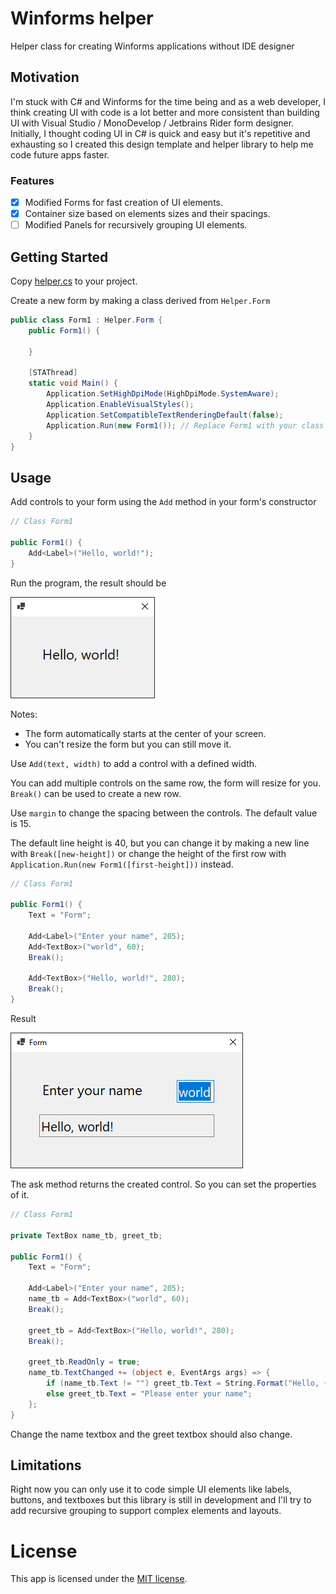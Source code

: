 # Winforms helper

Helper class for creating Winforms applications without IDE designer

## Motivation

I'm stuck with C# and Winforms for the time being and as a web developer, I think creating UI with code is a lot better and more consistent than building UI with Visual Studio / MonoDevelop / Jetbrains Rider form designer.
Initially, I thought coding UI in C# is quick and easy but it's repetitive and exhausting so I created this design template and helper library to help me code future apps faster.

### Features

 - [x] Modified Forms for fast creation of UI elements.
 - [x] Container size based on elements sizes and their spacings.
 - [ ] Modified Panels for recursively grouping UI elements.

## Getting Started

Copy [helper.cs](helper.cs) to your project.

Create a new form by making a class derived from `Helper.Form`

```cs
public class Form1 : Helper.Form {
    public Form1() {

    }

    [STAThread]
    static void Main() {
        Application.SetHighDpiMode(HighDpiMode.SystemAware);
        Application.EnableVisualStyles();
        Application.SetCompatibleTextRenderingDefault(false);
        Application.Run(new Form1()); // Replace Form1 with your class name
    }
}
```

## Usage

Add controls to your form using the `Add` method in your form's constructor

```cs
// Class Form1

public Form1() {
    Add<Label>("Hello, world!");
}
```

Run the program, the result should be

![](img/hello.png)

Notes:
 - The form automatically starts at the center of your screen.
 - You can't resize the form but you can still move it.

Use `Add(text, width)` to add a control with a defined width.

You can add multiple controls on the same row, the form will resize for you. `Break()` can be used to create a new row.

Use `margin` to change the spacing between the controls. The default value is 15.

The default line height is 40, but you can change it by making a new line with `Break([new-height])` or change the height of the first row with `Application.Run(new Form1([first-height]))` instead.

```cs
// Class Form1

public Form1() {
    Text = "Form";

    Add<Label>("Enter your name", 205);
    Add<TextBox>("world", 60);
    Break();

    Add<TextBox>("Hello, world!", 280);
    Break();
}
```

Result

![](img/width.png)

The ask method returns the created control. So you can set the properties of it.

```cs
// Class Form1

private TextBox name_tb, greet_tb;

public Form1() {
    Text = "Form";

    Add<Label>("Enter your name", 205);
    name_tb = Add<TextBox>("world", 60);
    Break();

    greet_tb = Add<TextBox>("Hello, world!", 280);
    Break();

    greet_tb.ReadOnly = true;
    name_tb.TextChanged += (object e, EventArgs args) => {
        if (name_tb.Text != "") greet_tb.Text = String.Format("Hello, {0}!", name_tb.Text);
        else greet_tb.Text = "Please enter your name";
    };
}
```

Change the name textbox and the greet textbox should also change.

## Limitations

Right now you can only use it to code simple UI elements like labels, buttons, and textboxes but this library is still in development and I'll try to add recursive grouping to support complex elements and layouts.

# License

This app is licensed under the [MIT license](LICENSE).